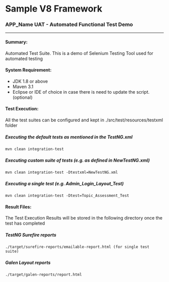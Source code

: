 Sample V8 Framework
===================

### APP_Name UAT - Automated Functional Test Demo
---
#### Summary:

Automated Test Suite. This is a demo of Selenium Testing Tool used for automated testing 

#### System Requirement:

* JDK 1.8 or above
* Maven 3.1
* Eclipse or IDE of choice in case there is need to update the script. (optional)

#### Test Execution:

All the test suites can be configured and kept in ./src/test/resources/testxml folder

##### Executing the default tests as mentioned in the TestNG.xml

    mvn clean integration-test

##### Executing custom suite of tests (e.g. as defined in NewTestNG.xml)

    mvn clean integration-test -Dtestxml=NewTestNG.xml

##### Executing a single test (e.g. Admin_Login_Layout_Test)

    mvn clean integration-test -Dtest=Topic_Assessment_Test


#### Result Files:	
The Test Execution Results will be stored in the following directory once the test has completed

##### TestNG Surefire reports
    ./target/surefire-reports/emailable-report.html (for single test suite)
	
##### Galen Layout reports
    ./target/galen-reports/report.html